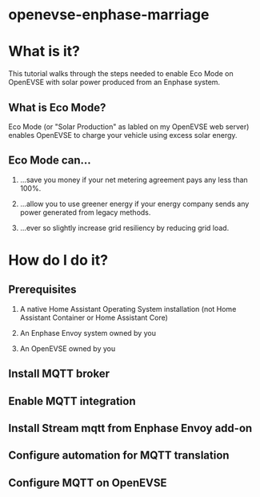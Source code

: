 # openevse-enphase-marriage

# What is it?

This tutorial walks through the steps needed to enable Eco Mode on OpenEVSE with solar power produced from an Enphase system.

## What is Eco Mode?

Eco Mode (or "Solar Production" as labled on my OpenEVSE web server) enables OpenEVSE to charge your vehicle using excess solar energy.

## Eco Mode can...

1. ...save you money if your net metering agreement pays any less than 100%.

2. ...allow you to use greener energy if your energy company sends any power generated from legacy methods.

3. ...ever so slightly increase grid resiliency by reducing grid load.

# How do I do it?

## Prerequisites

1. A native Home Assistant Operating System installation (not Home Assistant Container or Home Assistant Core)

2. An Enphase Envoy system owned by you

3. An OpenEVSE owned by you

## Install MQTT broker

## Enable MQTT integration

## Install Stream mqtt from Enphase Envoy add-on

## Configure automation for MQTT translation

## Configure MQTT on OpenEVSE

